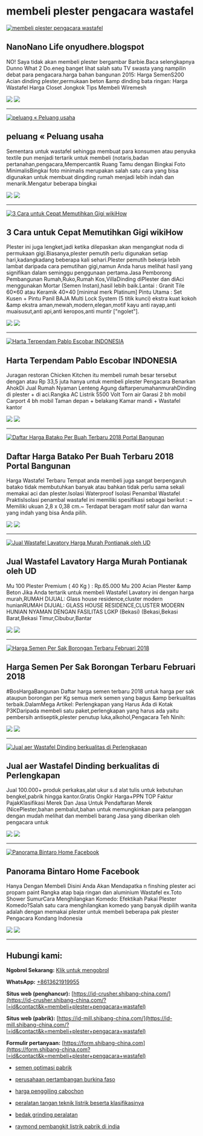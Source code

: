 # membeli plester pengacara wastafel

<a href="https://swt.shibang-china.com/?l=id&img&k=membeli+plester+pengacara+wastafel" target="_blank">![membeli plester pengacara wastafel](http://static.shibang-china.com/all-800x300/829.jpg)</a>

## NanoNano Life onyudhere.blogspot
NO! Saya tidak akan membeli plester bergambar Barbie.Baca selengkapnya Dunno What 2 Do.eneg banget lihat salah satu TV swasta yang nampilin debat para pengacara.harga bahan bangunan 2015: Harga SemenS200 Acian dinding plester,permukaan beton &amp dinding bata ringan: Harga Wastafel Harga Closet Jongkok Tips Membeli Wiremesh


<a href="https://whatsapp.shibangsoft.com/WhatsApp.php" target="_blank" title="WhatsApp">![](http://static.shibang-china.com/icon/whatsapp.png)</a> <a href="https://swt.shibang-china.com/?l=id&icon&k=membeli+plester+pengacara+wastafel" target="_blank">![](http://static.shibang-china.com/icon/chat-id.png)</a>

---

<a href="https://swt.shibang-china.com/?l=id&img&k=membeli+plester+pengacara+wastafel" target="_blank">![peluang « Peluang usaha](http://static.shibang-china.com/all-800x300/1106.jpg)</a>

## peluang « Peluang usaha
Sementara untuk wastafel sehingga membuat para konsumen atau penyuka textile pun menjadi tertarik untuk membeli (notaris,badan pertanahan,pengacara,Mempercantik Ruang Tamu dengan Bingkai Foto MinimalisBingkai foto minimalis merupakan salah satu cara yang bisa digunakan untuk membuat dingding rumah menjadi lebih indah dan menarik.Mengatur beberapa bingkai


<a href="https://whatsapp.shibangsoft.com/WhatsApp.php" target="_blank" title="WhatsApp">![](http://static.shibang-china.com/icon/whatsapp.png)</a> <a href="https://swt.shibang-china.com/?l=id&icon&k=membeli+plester+pengacara+wastafel" target="_blank">![](http://static.shibang-china.com/icon/chat-id.png)</a>

---

<a href="https://swt.shibang-china.com/?l=id&img&k=membeli+plester+pengacara+wastafel" target="_blank">![3 Cara untuk Cepat Memutihkan Gigi wikiHow](http://static.shibang-china.com/all-800x300/1074.jpg)</a>

## 3 Cara untuk Cepat Memutihkan Gigi wikiHow
Plester ini juga lengket,jadi ketika dilepaskan akan mengangkat noda di permukaan gigi.Biasanya,plester pemutih perlu digunakan setiap hari,kadangkadang beberapa kali sehari.Plester pemutih bekerja lebih lambat daripada cara pemutihan gigi,namun Anda harus melihat hasil yang signifikan dalam seminggu penggunaan pertama.Jasa Pemborong Pembangunan Rumah,Ruko,Rumah Kos,VillaDinding diPlester dan diAci menggunakan Mortar (Semen Instan),hasil lebih baik.Lantai : Granit Tile 60×60 atau Keramik 40×40 [minimal merk Platinum] Pintu Utama : Set Kusen + Pintu Panil BAJA Multi Lock System (5 titik kunci) ekstra kuat kokoh &amp ekstra aman,mewah,modern,elegan,motif kayu anti rayap,anti muaisusut,anti api,anti keropos,anti muntir ["ngolet"].


<a href="https://whatsapp.shibangsoft.com/WhatsApp.php" target="_blank" title="WhatsApp">![](http://static.shibang-china.com/icon/whatsapp.png)</a> <a href="https://swt.shibang-china.com/?l=id&icon&k=membeli+plester+pengacara+wastafel" target="_blank">![](http://static.shibang-china.com/icon/chat-id.png)</a>

---

<a href="https://swt.shibang-china.com/?l=id&img&k=membeli+plester+pengacara+wastafel" target="_blank">![Harta Terpendam Pablo Escobar INDONESIA](http://static.shibang-china.com/all-800x300/18.jpg)</a>

## Harta Terpendam Pablo Escobar INDONESIA
Juragan restoran Chicken Kitchen itu membeli rumah besar tersebut dengan atau Rp 33,5 juta hanya untuk membeli plester Pengacara Benarkan AhokDi Jual Rumah Nyaman Lenteng Agung daftarperumahanmurahDinding di plester + di aci.Rangka AC Listrik 5500 Volt Torn air Garasi 2 bh mobil Carport 4 bh mobil Taman depan + belakang Kamar mandi + Wastafel kantor


<a href="https://whatsapp.shibangsoft.com/WhatsApp.php" target="_blank" title="WhatsApp">![](http://static.shibang-china.com/icon/whatsapp.png)</a> <a href="https://swt.shibang-china.com/?l=id&icon&k=membeli+plester+pengacara+wastafel" target="_blank">![](http://static.shibang-china.com/icon/chat-id.png)</a>

---

<a href="https://swt.shibang-china.com/?l=id&img&k=membeli+plester+pengacara+wastafel" target="_blank">![Daftar Harga Batako Per Buah Terbaru 2018 Portal Bangunan](http://static.shibang-china.com/all-800x300/22.jpg)</a>

## Daftar Harga Batako Per Buah Terbaru 2018 Portal Bangunan
Harga Wastafel Terbaru Tempat anda membeli juga sangat berpengaruh batako tidak membutuhkan banyak atau bahkan tidak perlu sama sekali memakai aci dan plester.Isolasi Waterproof Isolasi Penambal Wastafel PraktisIsolasi penambal wastafel ini memiliki spesifikasi sebagai berikut : ~ Memiliki ukuan 2,8 x 0,38 cm.~ Terdapat beragam motif salur dan warna yang indah yang bisa Anda pilih.


<a href="https://whatsapp.shibangsoft.com/WhatsApp.php" target="_blank" title="WhatsApp">![](http://static.shibang-china.com/icon/whatsapp.png)</a> <a href="https://swt.shibang-china.com/?l=id&icon&k=membeli+plester+pengacara+wastafel" target="_blank">![](http://static.shibang-china.com/icon/chat-id.png)</a>

---

<a href="https://swt.shibang-china.com/?l=id&img&k=membeli+plester+pengacara+wastafel" target="_blank">![Jual Wastafel Lavatory Harga Murah Pontianak oleh UD](http://static.shibang-china.com/all-800x300/202.jpg)</a>

## Jual Wastafel Lavatory Harga Murah Pontianak oleh UD
Mu 100 Plester Premium ( 40 Kg ) : Rp.65.000 Mu 200 Acian Plester &amp Beton Jika Anda tertarik untuk membeli Wastafel Lavatory ini dengan harga murah,RUMAH DIJUAL: Glass house residence,cluster modern hunianRUMAH DIJUAL: GLASS HOUSE RESIDENCE,CLUSTER MODERN HUNIAN NYAMAN DENGAN FASILITAS LGKP (Bekasi) (Bekasi,Bekasi Barat,Bekasi Timur,Cibubur,Bantar


<a href="https://whatsapp.shibangsoft.com/WhatsApp.php" target="_blank" title="WhatsApp">![](http://static.shibang-china.com/icon/whatsapp.png)</a> <a href="https://swt.shibang-china.com/?l=id&icon&k=membeli+plester+pengacara+wastafel" target="_blank">![](http://static.shibang-china.com/icon/chat-id.png)</a>

---

<a href="https://swt.shibang-china.com/?l=id&img&k=membeli+plester+pengacara+wastafel" target="_blank">![Harga Semen Per Sak Borongan Terbaru Februari 2018](http://static.shibang-china.com/all-800x300/504.jpg)</a>

## Harga Semen Per Sak Borongan Terbaru Februari 2018
#BosHargaBangunan Daftar harga semen terbaru 2018 untuk harga per sak ataupun borongan per Kg semua merk semen yang bagus &amp berkualitas terbaik.DalamMega Artikel: Perlengkapan yang Harus Ada di Kotak P3KDaripada membeli satu paket,perlengkapan yang harus ada yaitu pembersih antiseptik,plester penutup luka,alkohol,Pengacara Teh Ninih:


<a href="https://whatsapp.shibangsoft.com/WhatsApp.php" target="_blank" title="WhatsApp">![](http://static.shibang-china.com/icon/whatsapp.png)</a> <a href="https://swt.shibang-china.com/?l=id&icon&k=membeli+plester+pengacara+wastafel" target="_blank">![](http://static.shibang-china.com/icon/chat-id.png)</a>

---

<a href="https://swt.shibang-china.com/?l=id&img&k=membeli+plester+pengacara+wastafel" target="_blank">![Jual aer Wastafel Dinding berkualitas di Perlengkapan](http://static.shibang-china.com/all-800x300/1291.jpg)</a>

## Jual aer Wastafel Dinding berkualitas di Perlengkapan
Jual 100.000+ produk perkakas,alat ukur s.d alat tulis untuk kebutuhan bengkel,pabrik hingga kantor.Gratis Ongkir Harga+PPN TOP Faktur PajakKlasifikasi Merek Dan Jasa Untuk Pendaftaran Merek (NicePlester,bahan pembalut,bahan untuk memungkinkan para pelanggan dengan mudah melihat dan membeli barang Jasa yang diberikan oleh pengacara untuk


<a href="https://whatsapp.shibangsoft.com/WhatsApp.php" target="_blank" title="WhatsApp">![](http://static.shibang-china.com/icon/whatsapp.png)</a> <a href="https://swt.shibang-china.com/?l=id&icon&k=membeli+plester+pengacara+wastafel" target="_blank">![](http://static.shibang-china.com/icon/chat-id.png)</a>

---

<a href="https://swt.shibang-china.com/?l=id&img&k=membeli+plester+pengacara+wastafel" target="_blank">![Panorama Bintaro Home Facebook](http://static.shibang-china.com/all-800x300/149.jpg)</a>

## Panorama Bintaro Home Facebook
Hanya Dengan Membeli Disini Anda Akan Mendapatka n finshing plester aci propam paint Rangka atap baja ringan dan aluminium Wastafel ex.Toto Shower SumurCara Menghilangkan Komedo: Efektikah Pakai Plester Komedo?Salah satu cara menghilangkan komedo yang banyak dipilih wanita adalah dengan memakai plester untuk membeli beberapa pak plester Pengacara Kondang Indonesia


<a href="https://whatsapp.shibangsoft.com/WhatsApp.php" target="_blank" title="WhatsApp">![](http://static.shibang-china.com/icon/whatsapp.png)</a> <a href="https://swt.shibang-china.com/?l=id&icon&k=membeli+plester+pengacara+wastafel" target="_blank">![](http://static.shibang-china.com/icon/chat-id.png)</a>

---
## Hubungi kami:

**Ngobrol Sekarang:** [Klik untuk mengobrol](https://swt.shibang-china.com?l=id&contact&k=membeli+plester+pengacara+wastafel)

**WhatsApp:**  [+8613621919955](https://whatsapp.shibangsoft.com/WhatsApp.php)

**Situs web (penghancur):** [https://id-crusher.shibang-china.com/](https://id-crusher.shibang-china.com/?l=id&contact&k=membeli+plester+pengacara+wastafel)

**Situs web (pabrik):** [https://id-mill.shibang-china.com/](https://id-mill.shibang-china.com/?l=id&contact&k=membeli+plester+pengacara+wastafel)

**Formulir pertanyaan:** [https://form.shibang-china.com](https://form.shibang-china.com?l=id&contact&k=membeli+plester+pengacara+wastafel)

* [semen optimasi pabrik](../35/semen%20optimasi%20pabrik.md)

* [perusahaan pertambangan burkina faso](../35/perusahaan%20pertambangan%20burkina%20faso.md)

* [harga penggiling cabochon](../31/harga%20penggiling%20cabochon.md)

* [peralatan tangan teknik listrik beserta klasifikasinya](../37/peralatan%20tangan%20teknik%20listrik%20beserta%20klasifikasinya.md)

* [bedak grinding peralatan](../31/bedak%20grinding%20peralatan.md)

* [raymond pembangkit listrik pabrik di india](../33/raymond%20pembangkit%20listrik%20pabrik%20di%20india.md)